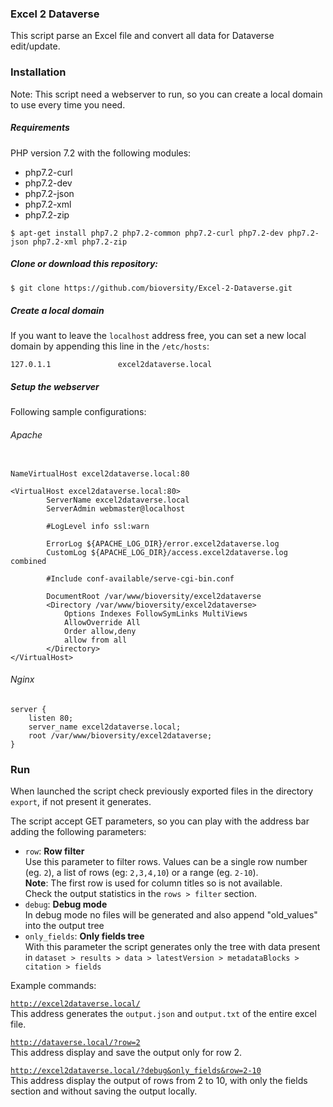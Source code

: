 ### Excel 2 Dataverse

This script parse an Excel file and convert all data for Dataverse edit/update.

### Installation
Note: This script need a webserver to run, so you can create a local domain to use every time you need.

##### Requirements
PHP version 7.2 with the following modules:
* php7.2-curl
* php7.2-dev
* php7.2-json
* php7.2-xml
* php7.2-zip

``` shell
$ apt-get install php7.2 php7.2-common php7.2-curl php7.2-dev php7.2-json php7.2-xml php7.2-zip
```

##### Clone or download this repository:

```bash
$ git clone https://github.com/bioversity/Excel-2-Dataverse.git
```

##### Create a local domain

If you want to leave the `localhost` address free, you can set a new local domain by appending this line in the `/etc/hosts`:

```config
127.0.1.1               excel2dataverse.local
```

##### Setup the webserver

Following sample configurations:

###### Apache

```config

NameVirtualHost excel2dataverse.local:80

<VirtualHost excel2dataverse.local:80>
        ServerName excel2dataverse.local
        ServerAdmin webmaster@localhost

        #LogLevel info ssl:warn

        ErrorLog ${APACHE_LOG_DIR}/error.excel2dataverse.log
        CustomLog ${APACHE_LOG_DIR}/access.excel2dataverse.log combined

        #Include conf-available/serve-cgi-bin.conf

        DocumentRoot /var/www/bioversity/excel2dataverse
        <Directory /var/www/bioversity/excel2dataverse>
            Options Indexes FollowSymLinks MultiViews
            AllowOverride All
            Order allow,deny
            allow from all
        </Directory>
</VirtualHost>

```

###### Nginx

```config
server {
    listen 80;
    server_name excel2dataverse.local;
    root /var/www/bioversity/excel2dataverse;
}

```

### Run

When launched the script check previously exported files in the directory `export`, if not present it generates.

The script accept GET parameters, so you can play with the address bar adding the following parameters:
* `row`: **Row filter**<br />Use this parameter to filter rows. Values can be a single row number (eg. `2`), a list of rows (eg: `2,3,4,10`) or a range (eg. `2-10`\).<br />__Note__: The first row is used for column titles so is not available.<br />Check the output statistics in the `rows > filter` section.
* `debug`: **Debug mode**<br />In debug mode no files will be generated and also append "old_values" into the output tree
* `only_fields`: **Only fields tree**<br />With this parameter the script generates only the tree with data present in `dataset > results > data > latestVersion > metadataBlocks > citation > fields`

Example commands:

[`http://excel2dataverse.local/`](http://excel2dataverse.local/)<br />This address generates the `output.json` and `output.txt` of the entire excel file.

[`http://dataverse.local/?row=2`](http://excel2dataverse.local/?row=2)<br />This address display and save the output only for row 2.

[`http://excel2dataverse.local/?debug&only_fields&row=2-10`](http://excel2dataverse.local/?debug&only_fields&row=2-10)<br />This address display the output of rows from 2 to 10, with only the fields section and without saving the output locally.
